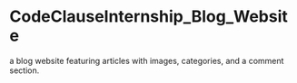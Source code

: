 # CodeClauseInternship_Blog_Website
a blog website featuring articles with images, categories, and a comment section.

